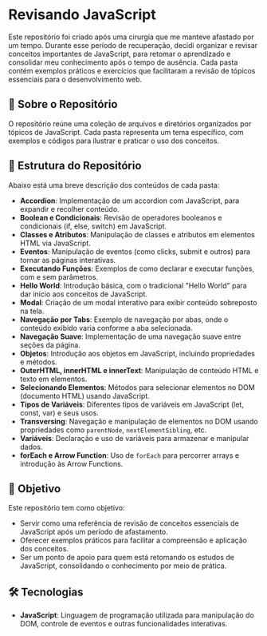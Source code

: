 # Revisando JavaScript

Este repositório foi criado após uma cirurgia que me manteve afastado por um tempo. Durante esse período de recuperação, decidi organizar e revisar conceitos importantes de JavaScript, para retomar o aprendizado e consolidar meu conhecimento após o tempo de ausência. Cada pasta contém exemplos práticos e exercícios que facilitaram a revisão de tópicos essenciais para o desenvolvimento web.

## 📝 Sobre o Repositório

O repositório reúne uma coleção de arquivos e diretórios organizados por tópicos de JavaScript. Cada pasta representa um tema específico, com exemplos e códigos para ilustrar e praticar o uso dos conceitos.

## 📂 Estrutura do Repositório

Abaixo está uma breve descrição dos conteúdos de cada pasta:

- **Accordion**: Implementação de um accordion com JavaScript, para expandir e recolher conteúdo.
- **Boolean e Condicionais**: Revisão de operadores booleanos e condicionais (if, else, switch) em JavaScript.
- **Classes e Atributos**: Manipulação de classes e atributos em elementos HTML via JavaScript.
- **Eventos**: Manipulação de eventos (como clicks, submit e outros) para tornar as páginas interativas.
- **Executando Funções**: Exemplos de como declarar e executar funções, com e sem parâmetros.
- **Hello World**: Introdução básica, com o tradicional "Hello World" para dar início aos conceitos de JavaScript.
- **Modal**: Criação de um modal interativo para exibir conteúdo sobreposto na tela.
- **Navegação por Tabs**: Exemplo de navegação por abas, onde o conteúdo exibido varia conforme a aba selecionada.
- **Navegação Suave**: Implementação de uma navegação suave entre seções da página.
- **Objetos**: Introdução aos objetos em JavaScript, incluindo propriedades e métodos.
- **OuterHTML, innerHTML e innerText**: Manipulação de conteúdo HTML e texto em elementos.
- **Selecionando Elementos**: Métodos para selecionar elementos no DOM (documento HTML) usando JavaScript.
- **Tipos de Variáveis**: Diferentes tipos de variáveis em JavaScript (let, const, var) e seus usos.
- **Transversing**: Navegação e manipulação de elementos no DOM usando propriedades como `parentNode`, `nextElementSibling`, etc.
- **Variáveis**: Declaração e uso de variáveis para armazenar e manipular dados.
- **forEach e Arrow Function**: Uso de `forEach` para percorrer arrays e introdução às Arrow Functions.

## 🎯 Objetivo

Este repositório tem como objetivo:

- Servir como uma referência de revisão de conceitos essenciais de JavaScript após um período de afastamento.
- Oferecer exemplos práticos para facilitar a compreensão e aplicação dos conceitos.
- Ser um ponto de apoio para quem está retomando os estudos de JavaScript, consolidando o conhecimento por meio de prática.

## 🛠️ Tecnologias

- **JavaScript**: Linguagem de programação utilizada para manipulação do DOM, controle de eventos e outras funcionalidades interativas.
